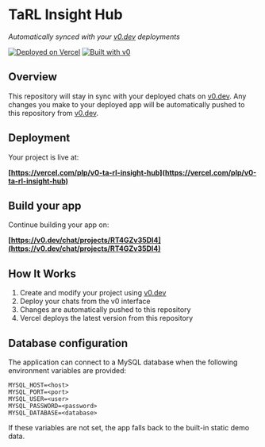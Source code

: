 # TaRL Insight Hub

*Automatically synced with your [v0.dev](https://v0.dev) deployments*

[![Deployed on Vercel](https://img.shields.io/badge/Deployed%20on-Vercel-black?style=for-the-badge&logo=vercel)](https://vercel.com/plp/v0-ta-rl-insight-hub)
[![Built with v0](https://img.shields.io/badge/Built%20with-v0.dev-black?style=for-the-badge)](https://v0.dev/chat/projects/RT4GZv35DI4)

## Overview

This repository will stay in sync with your deployed chats on [v0.dev](https://v0.dev).
Any changes you make to your deployed app will be automatically pushed to this repository from [v0.dev](https://v0.dev).

## Deployment

Your project is live at:

**[https://vercel.com/plp/v0-ta-rl-insight-hub](https://vercel.com/plp/v0-ta-rl-insight-hub)**

## Build your app

Continue building your app on:

**[https://v0.dev/chat/projects/RT4GZv35DI4](https://v0.dev/chat/projects/RT4GZv35DI4)**

## How It Works

1. Create and modify your project using [v0.dev](https://v0.dev)
2. Deploy your chats from the v0 interface
3. Changes are automatically pushed to this repository
4. Vercel deploys the latest version from this repository

## Database configuration

The application can connect to a MySQL database when the following environment variables are provided:

```
MYSQL_HOST=<host>
MYSQL_PORT=<port>
MYSQL_USER=<user>
MYSQL_PASSWORD=<password>
MYSQL_DATABASE=<database>
```

If these variables are not set, the app falls back to the built-in static demo data.
